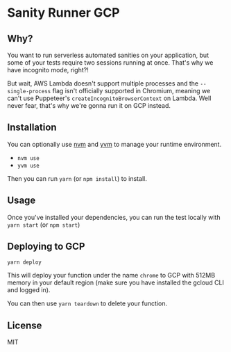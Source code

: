 # Sanity Runner GCP

## Why?

You want to run serverless automated sanities on your application, but some of your tests require two sessions running at once. That's why we have incognito mode, right?!

But wait, AWS Lambda doesn't support multiple processes and the `--single-process` flag isn't officially supported in Chromium, meaning we can't use Puppeteer's `createIncognitoBrowserContext` on Lambda. Well never fear, that's why we're gonna run it on GCP instead.

## Installation

You can optionally use [nvm](https://github.com/nvm-sh/nvm) and [yvm](https://github.com/tophat/yvm) to manage your runtime environment.

- `nvm use`
- `yvm use`

Then you can run `yarn` (or `npm install`) to install.

## Usage

Once you've installed your dependencies, you can run the test locally with `yarn start` (or `npm start`)

## Deploying to GCP

`yarn deploy`

This will deploy your function under the name `chrome` to GCP with 512MB memory in your default region (make sure you have installed the gcloud CLI and logged in).

You can then use `yarn teardown` to delete your function.

## License

MIT